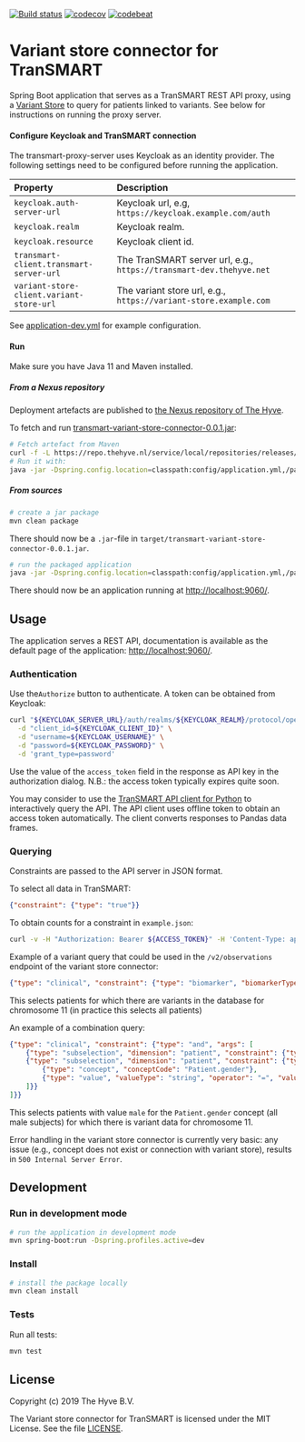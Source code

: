 [![Build status](https://travis-ci.org/thehyve/transmart-variant-store-connector.svg?branch=master)](https://travis-ci.org/thehyve/transmart-variant-store-connector/branches)
[![codecov](https://codecov.io/gh/thehyve/transmart-variant-store-connector/branch/master/graph/badge.svg)](https://codecov.io/gh/thehyve/transmart-variant-store-connector)
[![codebeat](https://codebeat.co/badges/ceb304f9-7efc-4ba5-b9cb-45959222f780)](https://codebeat.co/a/gijs-kant/projects/github-com-thehyve-transmart-variant-store-connector-master)

# Variant store connector for TranSMART

Spring Boot application that serves as a TranSMART REST API proxy, using
a [Variant Store](https://github.com/qbicsoftware/oncostore-proto-project) to query for patients linked to variants. 
See below for instructions on running the proxy server.


#### Configure Keycloak and TranSMART connection

The transmart-proxy-server uses Keycloak as an identity provider.
The following settings need to be configured before running the application.

| Property                                 | Description
|:---------------------------------------- |:--------------------------------
| `keycloak.auth-server-url`               | Keycloak url, e.g, `https://keycloak.example.com/auth`
| `keycloak.realm`                         | Keycloak realm.
| `keycloak.resource`                      | Keycloak client id.
| `transmart-client.transmart-server-url`  | The TranSMART server url, e.g., `https://transmart-dev.thehyve.net`
| `variant-store-client.variant-store-url` | The variant store url, e.g., `https://variant-store.example.com`

See [application-dev.yml](src/main/resources/config/application-dev.yml)
for example configuration.

#### Run

Make sure you have Java 11 and Maven installed.

##### From a Nexus repository

Deployment artefacts are published to [the Nexus repository of The Hyve](https://repo.thehyve.nl/).

To fetch and run [transmart-variant-store-connector-0.0.1.jar](https://repo.thehyve.nl/service/local/repositories/releases/content/nl/thehyve/transmart-variant-store-connector/0.0.1/transmart-variant-store-connector-0.0.1.jar):
```bash
# Fetch artefact from Maven
curl -f -L https://repo.thehyve.nl/service/local/repositories/releases/content/nl/thehyve/transmart-variant-store-connector/0.0.1/transmart-variant-store-connector-0.0.1.jar -o transmart-variant-store-connector-0.0.1.jar && \
# Run it with:
java -jar -Dspring.config.location=classpath:config/application.yml,/path/to/config.yml target/transmart-variant-store-connector-0.0.1.jar
```

##### From sources
```bash
# create a jar package
mvn clean package
```
There should now be a `.jar`-file in `target/transmart-variant-store-connector-0.0.1.jar`.
```bash
# run the packaged application
java -jar -Dspring.config.location=classpath:config/application.yml,/path/to/config.yml target/transmart-variant-store-connector-0.0.1.jar
```

There should now be an application running at [http://localhost:9060/](http://localhost:9060/).


## Usage

The application serves a REST API, documentation is available as the default page of the application: [http://localhost:9060/](http://localhost:9060/).

### Authentication

Use the`Authorize` button to authenticate.
A token can be obtained from Keycloak:
```bash
curl "${KEYCLOAK_SERVER_URL}/auth/realms/${KEYCLOAK_REALM}/protocol/openid-connect/token" \
  -d "client_id=${KEYCLOAK_CLIENT_ID}" \
  -d "username=${KEYCLOAK_USERNAME}" \
  -d "password=${KEYCLOAK_PASSWORD}" \
  -d 'grant_type=password'
```
Use the value of the `access_token` field in the response as API key in the authorization dialog.
N.B.: the access token typically expires quite soon. 

You may consider to use the [TranSMART API client for Python](https://github.com/thehyve/transmart-api-client-py)
to interactively query the API. The API client uses offline token to obtain an access token automatically.
The client converts responses to Pandas data frames.

### Querying

Constraints are passed to the API server in JSON format.

To select all data in TranSMART:
```json
{"constraint": {"type": "true"}}
```

To obtain counts for a constraint in `example.json`:
```bash
curl -v -H "Authorization: Bearer ${ACCESS_TOKEN}" -H 'Content-Type: application/json' -d '@example.json' http://localhost:9060/v2/observations/counts
```

Example of a variant query that could be used in the `/v2/observations` endpoint of the variant store connector:
```json
{"type": "clinical", "constraint": {"type": "biomarker", "biomarkerType":"variant", "params": {"chromosome": "11"}}}
```
This selects patients for which there are variants in the database for chromosome 11 (in practice this selects all patients)

An example of a combination query:
```json
{"type": "clinical", "constraint": {"type": "and", "args": [
    {"type": "subselection", "dimension": "patient", "constraint": {"type": "biomarker", "biomarkerType":"variant", "params": {"chromosome": "11"}}},
    {"type": "subselection", "dimension": "patient", "constraint": {"type": "and", "args": [
        {"type": "concept", "conceptCode": "Patient.gender"},
        {"type": "value", "valueType": "string", "operator": "=", "value": "male"}
    ]}}
]}}
```
This selects patients with value `male` for the `Patient.gender` concept (all male subjects) for which
there is variant data for chromosome 11. 

Error handling in the variant store connector is currently very basic: any issue (e.g., concept does not exist or connection with variant store),
results in `500 Internal Server Error`.



## Development

### Run in development mode

```bash
# run the application in development mode
mvn spring-boot:run -Dspring.profiles.active=dev
```

### Install
```bash
# install the package locally
mvn clean install
```

### Tests

Run all tests:
```bash
mvn test
```



## License

Copyright (c) 2019 The Hyve B.V.

The Variant store connector for TranSMART is licensed under the MIT License.
See the file [LICENSE](LICENSE).
